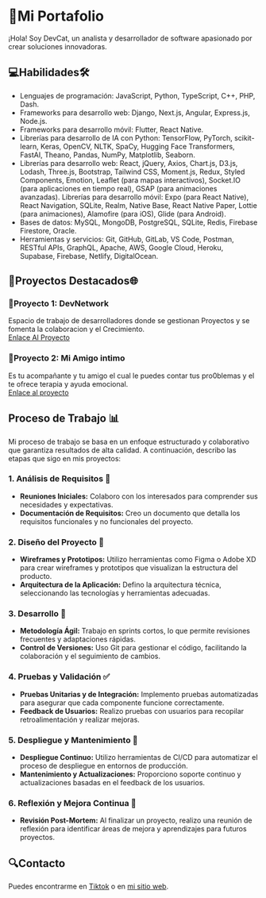 # 🌟Mi Portafolio

¡Hola! Soy DevCat, un analista y desarrollador de software apasionado por crear soluciones innovadoras.

## 💻Habilidades🛠️ 
- Lenguajes de programación: JavaScript, Python, TypeScript, C++, PHP, Dash.
- Frameworks para desarrollo web: Django, Next.js, Angular, Express.js, Node.js.
- Frameworks para desarrollo móvil: Flutter, React Native.
- Librerías para desarrollo de IA con Python: TensorFlow, PyTorch, scikit-learn, Keras, OpenCV, NLTK, SpaCy, Hugging Face Transformers, FastAI, Theano, Pandas, NumPy, Matplotlib, Seaborn.
- Librerías para desarrollo web: React, jQuery, Axios, Chart.js, D3.js, Lodash, Three.js, Bootstrap, Tailwind CSS, Moment.js, Redux, Styled Components, Emotion, Leaflet (para mapas interactivos), Socket.IO (para aplicaciones en tiempo real), GSAP (para animaciones avanzadas).
Librerías para desarrollo móvil: Expo (para React Native), React Navigation, SQLite, Realm, Native Base, React Native Paper, Lottie (para animaciones), Alamofire (para iOS), Glide (para Android).
- Bases de datos: MySQL, MongoDB, PostgreSQL, SQLite, Redis, Firebase Firestore, Oracle.
- Herramientas y servicios: Git, GitHub, GitLab, VS Code, Postman, RESTful APIs, GraphQL,  Apache, AWS, Google Cloud, Heroku, Supabase, Firebase, Netlify, DigitalOcean.

## 🚀Proyectos Destacados🌐

### 📁Proyecto 1: DevNetwork
Espacio de trabajo de desarrolladores donde se gestionan Proyectos y se fomenta la colaboracion y el Crecimiento.  
[Enlace Al Proyecto](https://github.com/DevCat-HGS/DevNetwork)

### 📁Proyecto 2: Mi Amigo intimo
Es tu acompañante y tu amigo el cual le puedes contar tus pro0blemas y el te ofrece terapia y ayuda emocional.  
[Enlace al proyecto](https://github.com/DevCat-HGS/Mi-Amigo-Intimo)

## Proceso de Trabajo 📊

Mi proceso de trabajo se basa en un enfoque estructurado y colaborativo que garantiza resultados de alta calidad. A continuación, describo las etapas que sigo en mis proyectos:

### 1. **Análisis de Requisitos 📝**
   - **Reuniones Iniciales:** Colaboro con los interesados para comprender sus necesidades y expectativas.
   - **Documentación de Requisitos:** Creo un documento que detalla los requisitos funcionales y no funcionales del proyecto.

### 2. **Diseño del Proyecto 🎨**
   - **Wireframes y Prototipos:** Utilizo herramientas como Figma o Adobe XD para crear wireframes y prototipos que visualizan la estructura del producto.
   - **Arquitectura de la Aplicación:** Defino la arquitectura técnica, seleccionando las tecnologías y herramientas adecuadas.

### 3. **Desarrollo 🔧**
   - **Metodología Ágil:** Trabajo en sprints cortos, lo que permite revisiones frecuentes y adaptaciones rápidas.
   - **Control de Versiones:** Uso Git para gestionar el código, facilitando la colaboración y el seguimiento de cambios.

### 4. **Pruebas y Validación ✅**
   - **Pruebas Unitarias y de Integración:** Implemento pruebas automatizadas para asegurar que cada componente funcione correctamente.
   - **Feedback de Usuarios:** Realizo pruebas con usuarios para recopilar retroalimentación y realizar mejoras.

### 5. **Despliegue y Mantenimiento 🚀**
   - **Despliegue Continuo:** Utilizo herramientas de CI/CD para automatizar el proceso de despliegue en entornos de producción.
   - **Mantenimiento y Actualizaciones:** Proporciono soporte continuo y actualizaciones basadas en el feedback de los usuarios.

### 6. **Reflexión y Mejora Continua 🔄**
   - **Revisión Post-Mortem:** Al finalizar un proyecto, realizo una reunión de reflexión para identificar áreas de mejora y aprendizajes para futuros proyectos.


## 🔍Contacto
Puedes encontrarme en [Tiktok](link_a_tu_perfil) o en [mi sitio web](link_a_tu_sitio).

